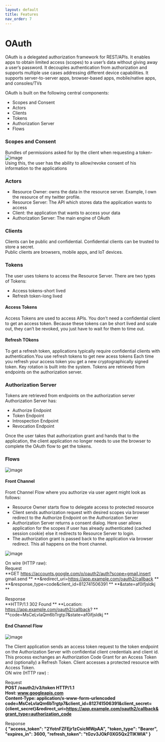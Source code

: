 ```yaml
---
layout: default
title: Features
nav_order: 7
---
```


OAuth
===
OAuth is a delegated authorization framework for REST/APIs. It enables apps to obtain limited access (scopes) to a user’s data without giving away a user’s password. It decouples authentication from authorization and supports multiple use cases addressing different device capabilities. It supports server-to-server apps, browser-based apps, mobile/native apps, and consoles/TVs  

OAuth is built on the following central components:

* Scopes and Consent
* Actors
* Clients
* Tokens
* Authorization Server
* Flows
### Scopes and Consent
Bundles of permissions asked for by the client when requesting a token-  
![image](https://user-images.githubusercontent.com/83104921/115947107-21691b80-a4e3-11eb-95a0-83e5efcbba25.png)  
Using this, the user has the ability to allow/revoke consent of his information to the applications 

### Actors
* Resource Owner: owns the data in the resource server. Example, I own the resource of my twitter profile.
* Resource Server: The API which stores data the application wants to access
* Client: the application that wants to access your data
* Authorization Server: The main engine of OAuth

### Clients
Clients can be public and confidential. 
Confidential clients can be trusted to store a secret.   
Public clients are browsers, mobile apps, and IoT devices.

### Tokens
The user uses tokens to access the Resource Server.
There are two types of Tokens:
* Access tokens-short lived
* Refresh token-long lived

#### Access Tokens
 Access Tokens are used to access APIs. You don’t need a confidential client to get an access token. Because these tokens can be short lived and scale out, they can’t be revoked, you just have to wait for them to time out.
 
 #### Refresh TOkens
 To get a refresh token, applications typically require confidential clients with authentication.You use refresh tokens to get new acess tokens  Each time you refresh your access token you get a new cryptographically signed token. Key rotation is built into the system.
Tokens are retrieved from endpoints on the authorization server.

### Authorization Server
Tokens are retrieved from endpoints on the authorization server
Authorization Server has:
* Authorize Endpoint
* Token Endpoint
* Introspection Endpoint
* Revocation Endpoint

Once the user takes that authorization grant and hands that to the application, the client application no longer needs to use the browser to complete the OAuth flow to get the tokens.

### Flows
![image](https://user-images.githubusercontent.com/83104921/115947573-2f6c6b80-a4e6-11eb-9dd1-0114f3077f67.png)

#### Front Channel
Front Channel Flow where you authorize via user agent might look as follows:

* Resource Owner starts flow to delegate access to protected resource
* Client sends authorization request with desired scopes via browser redirect to the Authorize Endpoint on the Authorization Server
* Authorization Server returns a consent dialog. Here user allows application for the scopes if user has already authenticated (cached session cookie) else it redirects to Resource Server to login.
* The authorization grant is passed back to the application via browser redirect. This all happens on the front channel.

![image](https://user-images.githubusercontent.com/83104921/115947537-ec11fd00-a4e5-11eb-8c5f-e2363619ee2e.png)

On wire (HTTP raw):    
Request	    
**GET https://accounts.google.com/o/oauth2/auth?scope=gmail.insert gmail.send   **
**&redirect_uri=https://app.example.com/oauth2/callback    **
**&response_type=code&client_id=812741506391    **
**&state=af0ifjsldkj   **

Response	   
**HTTP/1.1 302 Found      **
**Location: https://app.example.com/oauth2/callback?    **
**code=MsCeLvIaQm6bTrgtp7&state=af0ifjsldkj    **
#### End Channel Flow

![image](https://user-images.githubusercontent.com/83104921/115947724-2d56dc80-a4e7-11eb-961b-f7a436ac3376.png)

The Client application sends an access token request to the token endpoint on the Authorization Server with confidential client credentials and client id. This process exchanges an Authorization Code Grant for an Access Token and (optionally) a Refresh Token. Client accesses a protected resource with Access Token.   
ON wire (HTTP raw)  :
   
Request	   
**POST /oauth2/v3/token HTTP/1.1**    
**Host: www.googleapis.com**     
**Content-Type: application/x-www-form-urlencoded**    
**code=MsCeLvIaQm6bTrgtp7&client_id=812741506391&client_secret={client_secret}&redirect_uri=https://app.example.com/oauth2/callback&grant_type=authorization_code**     


Response	   
**{
  "access_token": "2YotnFZFEjr1zCsicMWpAA",
  "token_type": "Bearer",
  "expires_in": 3600,
  "refresh_token": "tGzv3JOkF0XG5Qx2TlKWIA"
}**
